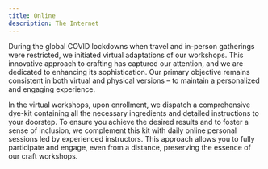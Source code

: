 ```yaml
---
title: Online
description: The Internet
---
```

During the global COVID lockdowns when travel and in-person gatherings were restricted, we initiated virtual adaptations of our workshops. This innovative approach to crafting has captured our attention, and we are dedicated to enhancing its sophistication. Our primary objective remains consistent in both virtual and physical versions – to maintain a personalized and engaging experience.

In the virtual workshops, upon enrollment, we dispatch a comprehensive dye-kit containing all the necessary ingredients and detailed instructions to your doorstep. To ensure you achieve the desired results and to foster a sense of inclusion, we complement this kit with daily online personal sessions led by experienced instructors. This approach allows you to fully participate and engage, even from a distance, preserving the essence of our craft workshops.
